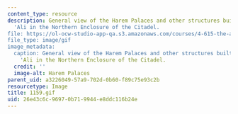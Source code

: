 ```yaml
---
content_type: resource
description: General view of the Harem Palaces and other structures built by Muhammad
  'Ali in the Northern Enclosure of the Citadel.
file: https://ol-ocw-studio-app-qa.s3.amazonaws.com/courses/4-615-the-architecture-of-cairo-spring-2002/26e43c6c96970b719944e8ddc116b24e_1159.gif
file_type: image/gif
image_metadata:
  caption: General view of the Harem Palaces and other structures built by Muhammad
    'Ali in the Northern Enclosure of the Citadel.
  credit: ''
  image-alt: Harem Palaces
parent_uid: a3226049-57a9-702d-0b60-f89c75e93c2b
resourcetype: Image
title: 1159.gif
uid: 26e43c6c-9697-0b71-9944-e8ddc116b24e
---
```

